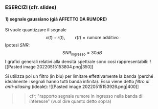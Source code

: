 ### ESERCIZI (cfr. slides)
#### 1) segnale gaussiano (già AFFETTO DA RUMORE)
Si vuole quantizzare il segnale
$$
x(t) + r(t), \quad \quad r(t) = \text{rumore additivo}
$$
Ipotesi $SNR$:
$$
SNR_{\text{ingresso}} = 30dB
$$
I grafici generali relativi alla densità spettrale sono così rappresentabili:
![[Pasted image 20220515153804.png|350]]

Si utilizza poi un filtro (in blu) per limitare effettivamente la banda (perché idealmente i segnali hanno tutti banda infinita). Esso viene detto *filtro di anti-aliasing* (ideale):
![[Pasted image 20220515153926.png|400]]
>> cfr: "rapporto segnale rumore in ingresso nella banda di interesse" (vuol dire quanto detto sopra)


